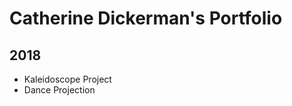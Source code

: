 # Catherine Dickerman's Portfolio
## 2018

* Kaleidoscope Project
* Dance Projection


<script src="processing.min.js"></script>
<canvas data-processing-sources="danceprojection.pde Particle.pde" 
    style="display:block; margin-left:auto; margin-right:auto;"></canvas>
